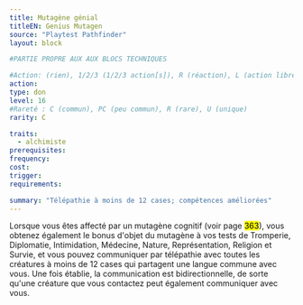 ```yaml
---
title: Mutagène génial
titleEN: Genius Mutagen
source: "Playtest Pathfinder"
layout: block

#PARTIE PROPRE AUX AUX BLOCS TECHNIQUES

#Action: (rien), 1/2/3 (1/2/3 action[s]), R (réaction), L (action libre)
action: 
type: don
level: 16
#Rareté : C (commun), PC (peu commun), R (rare), U (unique)
rarity: C

traits:
  - alchimiste
prerequisites: 
frequency: 
cost:
trigger: 
requirements:

summary: "Télépathie à moins de 12 cases; compétences améliorées"
---
```


Lorsque vous êtes affecté par un mutagène cognitif (voir page <mark>363</mark>), vous obtenez également le bonus d'objet du mutagène à vos tests de Tromperie, Diplomatie, Intimidation, Médecine, Nature, Représentation, Religion et Survie, et vous pouvez communiquer par télépathie avec toutes les créatures à moins de 12 cases qui partagent une langue commune avec vous. Une fois établie, la communication est bidirectionnelle, de sorte qu'une créature que vous contactez peut également communiquer avec vous.